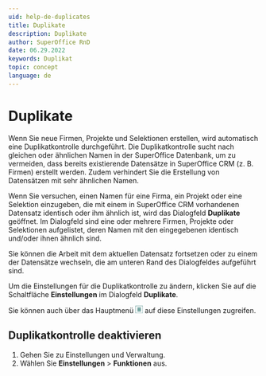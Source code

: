 ```yaml
---
uid: help-de-duplicates
title: Duplikate
description: Duplikate
author: SuperOffice RnD
date: 06.29.2022
keywords: Duplikat
topic: concept
language: de
---
```


# Duplikate

Wenn Sie neue Firmen, Projekte und Selektionen erstellen, wird automatisch eine Duplikatkontrolle durchgeführt. Die Duplikatkontrolle sucht nach gleichen oder ähnlichen Namen in der SuperOffice Datenbank, um zu vermeiden, dass bereits existierende Datensätze in SuperOffice CRM (z. B. Firmen) erstellt werden. Zudem verhindert Sie die Erstellung von Datensätzen mit sehr ähnlichen Namen.

Wenn Sie versuchen, einen Namen für eine Firma, ein Projekt oder eine Selektion einzugeben, die mit einem in SuperOffice CRM vorhandenen Datensatz identisch oder ihm ähnlich ist, wird das Dialogfeld **Duplikate** geöffnet. Im Dialogfeld sind eine oder mehrere Firmen, Projekte oder Selektionen aufgelistet, deren Namen mit den eingegebenen identisch und/oder ihnen ähnlich sind.

Sie können die Arbeit mit dem aktuellen Datensatz fortsetzen oder zu einem der Datensätze wechseln, die am unteren Rand des Dialogfeldes aufgeführt sind.

Um die Einstellungen für die Duplikatkontrolle zu ändern, klicken Sie auf die Schaltfläche **Einstellungen** im Dialogfeld **Duplikate**.

Sie können auch über das Hauptmenü ![Symbol][img1] auf diese Einstellungen zugreifen.

## Duplikatkontrolle deaktivieren

1. Gehen Sie zu Einstellungen und Verwaltung.
1. Wählen Sie **Einstellungen** > **Funktionen** aus.

<!-- Referenced links -->

<!-- Referenced images -->
[img1]: ../../../media/icons/main-menu-small.png
